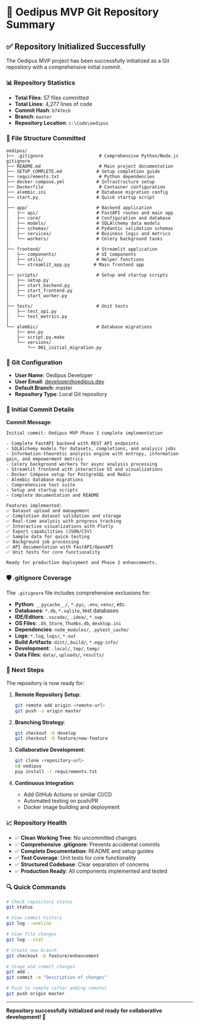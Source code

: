# 🎯 Oedipus MVP Git Repository Summary

## ✅ Repository Initialized Successfully

The Oedipus MVP project has been successfully initialized as a Git repository with a comprehensive initial commit.

### 📊 Repository Statistics
- **Total Files**: 57 files committed
- **Total Lines**: 4,277 lines of code
- **Commit Hash**: `b747ecb`
- **Branch**: `master`
- **Repository Location**: `c:\Code\oedipus`

### 📁 File Structure Committed

```
oedipus/
├── .gitignore                     # Comprehensive Python/Node.js gitignore
├── README.md                      # Main project documentation
├── SETUP_COMPLETE.md             # Setup completion guide
├── requirements.txt               # Python dependencies
├── docker-compose.yml            # Infrastructure setup
├── Dockerfile                     # Container configuration
├── alembic.ini                   # Database migration config
├── start.py                      # Quick startup script
│
├── app/                          # Backend application
│   ├── api/                      # FastAPI routes and main app
│   ├── core/                     # Configuration and database
│   ├── models/                   # SQLAlchemy data models
│   ├── schemas/                  # Pydantic validation schemas
│   ├── services/                 # Business logic and metrics
│   └── workers/                  # Celery background tasks
│
├── frontend/                     # Streamlit application
│   ├── components/               # UI components
│   ├── utils/                    # Helper functions
│   └── streamlit_app.py         # Main frontend app
│
├── scripts/                      # Setup and startup scripts
│   ├── setup.py
│   ├── start_backend.py
│   ├── start_frontend.py
│   └── start_worker.py
│
├── tests/                        # Unit tests
│   ├── test_api.py
│   └── test_metrics.py
│
└── alembic/                      # Database migrations
    ├── env.py
    ├── script.py.mako
    └── versions/
        └── 001_initial_migration.py
```

### 🔧 Git Configuration
- **User Name**: Oedipus Developer
- **User Email**: developer@oedipus.dev
- **Default Branch**: master
- **Repository Type**: Local Git repository

### 📝 Initial Commit Details

**Commit Message**: 
```
Initial commit: Oedipus MVP Phase 1 complete implementation

- Complete FastAPI backend with REST API endpoints
- SQLAlchemy models for datasets, completions, and analysis jobs
- Information-theoretic analysis engine with entropy, information gain, and empowerment metrics
- Celery background workers for async analysis processing
- Streamlit frontend with interactive UI and visualizations
- Docker Compose setup for PostgreSQL and Redis
- Alembic database migrations
- Comprehensive test suite
- Setup and startup scripts
- Complete documentation and README

Features implemented:
✅ Dataset upload and management
✅ Completion dataset validation and storage
✅ Real-time analysis with progress tracking
✅ Interactive visualizations with Plotly
✅ Export capabilities (JSON/CSV)
✅ Sample data for quick testing
✅ Background job processing
✅ API documentation with FastAPI/OpenAPI
✅ Unit tests for core functionality

Ready for production deployment and Phase 2 enhancements.
```

### 🛡️ .gitignore Coverage

The `.gitignore` file includes comprehensive exclusions for:
- **Python**: `__pycache__/`, `*.pyc`, `.env`, `venv/`, etc.
- **Databases**: `*.db`, `*.sqlite`, test databases
- **IDE/Editors**: `.vscode/`, `.idea/`, `*.swp`
- **OS Files**: `.DS_Store`, `Thumbs.db`, `desktop.ini`
- **Dependencies**: `node_modules/`, `.pytest_cache/`
- **Logs**: `*.log`, `logs/`, `*.out`
- **Build Artifacts**: `dist/`, `build/`, `*.egg-info/`
- **Development**: `.local/`, `tmp/`, `temp/`
- **Data Files**: `data/`, `uploads/`, `results/`

### 🚀 Next Steps

The repository is now ready for:

1. **Remote Repository Setup**:
   ```bash
   git remote add origin <remote-url>
   git push -u origin master
   ```

2. **Branching Strategy**:
   ```bash
   git checkout -b develop
   git checkout -b feature/new-feature
   ```

3. **Collaborative Development**:
   ```bash
   git clone <repository-url>
   cd oedipus
   pip install -r requirements.txt
   ```

4. **Continuous Integration**:
   - Add GitHub Actions or similar CI/CD
   - Automated testing on push/PR
   - Docker image building and deployment

### 📈 Repository Health

- ✅ **Clean Working Tree**: No uncommitted changes
- ✅ **Comprehensive .gitignore**: Prevents accidental commits
- ✅ **Complete Documentation**: README and setup guides
- ✅ **Test Coverage**: Unit tests for core functionality
- ✅ **Structured Codebase**: Clear separation of concerns
- ✅ **Production Ready**: All components implemented and tested

### 🔍 Quick Commands

```bash
# Check repository status
git status

# View commit history
git log --oneline

# View file changes
git log --stat

# Create new branch
git checkout -b feature/enhancement

# Stage and commit changes
git add .
git commit -m "Description of changes"

# Push to remote (after adding remote)
git push origin master
```

---

**Repository successfully initialized and ready for collaborative development! 🎉**